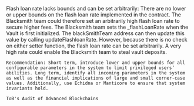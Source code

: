 Flash loan rate lacks bounds and can be set arbitrarily: There are no lower or upper bounds on the flash loan rate implemented in the contract. The Blacksmith team could therefore set an arbitrarily high flash loan rate to secure higher fees. The Blacksmith team sets the _flashLoanRate when the Vault is first initialized. The blackSmithTeam address can then update this value by calling updateFlashloanRate. However, because there is no check on either setter function, the flash loan rate can be set arbitrarily. A very high rate could enable the Blacksmith team to steal vault deposits.

    Recommendation: Short term, introduce lower and upper bounds for all configurable parameters in the system to limit privileged users’ abilities. Long term, identify all incoming parameters in the system as well as the financial implications of large and small corner-case values. Additionally, use Echidna or Manticore to ensure that system invariants hold.

    ToB's Audit of Advanced Blockchains